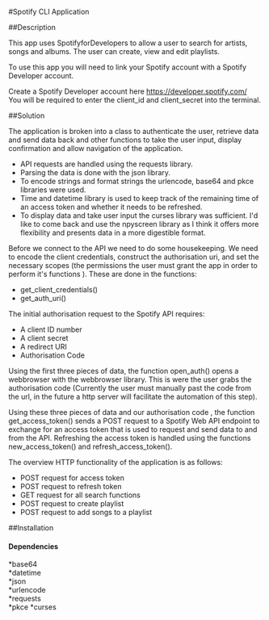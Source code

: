 #Spotify CLI Application

##Description

This app uses SpotifyforDevelopers to allow a user to search for artists, songs and albums. 
The user can create, view and edit playlists.

To use this app you will need to link your Spotify account with a Spotify Developer account.

Create a Spotify Developer account here https://developer.spotify.com/  
You will be required to enter the client_id and client_secret into the terminal.


##Solution

The application is broken into a class to authenticate the user, retrieve data
and send data back and other functions to take the user input, display confirmation
and allow navigation of the application.

* API requests are handled using the requests library.
* Parsing the data is done with the json library.
* To encode strings and format strings the urlencode, base64 and pkce libraries were used.
* Time and datetime library is used to keep track of the remaining time of an access token
and whether it needs to be refreshed.
* To display data and take user input the curses library was sufficient. I'd like to come
back and use the npyscreen library as I think it offers more flexibility and presents data
in a more digestible format.

Before we connect to the API we need to do some housekeeping. We need to encode the
client credentials, construct the authorisation uri, and set the necessary scopes 
(the permissions the user must grant the app in order to perform it's functions ).
These are done in the functions:
* get_client_credentials()
* get_auth_uri()


The initial authorisation request to the Spotify API requires:
* A client ID number
* A client secret 
* A redirect URI
* Authorisation Code

Using the first three pieces of data, the function open_auth() opens a webbrowser with the 
webbrowser library. This is were the user grabs the authorisation code (Currently 
the user must manually past the code from the url, in the future a http server will facilitate
the automation of this step).

Using these three pieces of data and our authorisation code , the function get_access_token() sends a POST request
to a Spotify Web API endpoint to exchange for an access token that is used to request
and send data to and from the API. Refreshing the access token is handled using the functions
new_access_token() and refresh_access_token().

The overview HTTP functionality of the application is as follows:
* POST request for access token
* POST request to refresh token
* GET request for all search functions
* POST request to create playlist
* POST request to add songs to a playlist 


##Installation
#### Dependencies
*base64  
*datetime  
*json  
*urlencode  
*requests  
*pkce
*curses